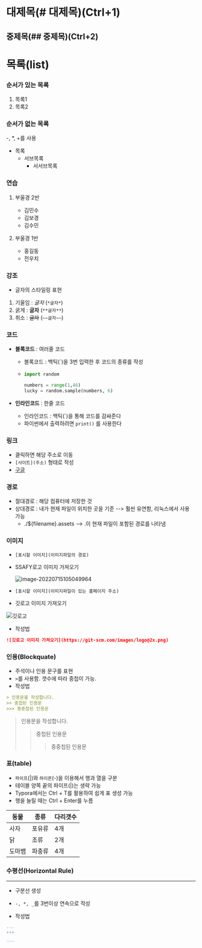 # 대제목(# 대제목)(Ctrl+1)
 
## 중제목(## 중제목)(Ctrl+2)

### 

# 목록(list)

### 순서가 있는 목록

1. 목록1
2. 목록2

### 순서가 없는 목록

-, *, +를 사용

- 목록
  - 서브목록
    - 서서브목록

### 연습

1. 부울경 2반
   * 김민수
   * 김보경
   * 김수민

2. 부울경 1반
   - 홍길동
   - 전우치

### 강조

- 글자의 스타일링 표현

1. 기울임 : *글자* (`*글자*`)
2. 굵게 : **글자** (`**글자**`)
3. 취소 : ~~글자~~ (`~~글자~~`)



### 코드

- **블록코드** : 여러줄 코드

  - 블록코드 : 백틱(`)을 3번 입력한 후 코드의 종류를 작성

  - ```python
    import random
    
    numbers = range(1,46)
    lucky = random.sample(numbers, 6)
    ```

- **인라인코드** : 한줄 코드 

  - 인라인코드 : 백틱(`)을 통해 코드를 감싸준다
  - 파이썬에서 출력하려면 `print()` 를 사용한다



### 링크

- 클릭하면 해당 주소로 이동
- `[사이트](주소)` 형태로 작성
- [구글](https://google.com)



### 경로

- 절대경로 : 해당 컴퓨터에 저장한 것
- 상대경로 : 내가 현재 파일이 위치한 곳을 기준 --> 훨씬 유연함, 리눅스에서 사용 가능
  - ./${filename}.assets  -->  .이 현재 파일이 포함된 경로를 나타냄



### 이미지

- `[표시할 이미지](이미지파일의 경로)`

- SSAFY로고 이미지 가져오기

  ![image-20220715105049964](markdown_practice.assets/image-20220715105049964.png)

- `[표시할 이미지](이미지파일이 있는 홈페이지 주소)`
- 깃로고 이미지 가져오기

![깃로고](https://git-scm.com/images/logo@2x.png)

- 작성법

```markdown
![깃로고 이미지 가져오기](https://git-scm.com/images/logo@2x.png)
```



### 인용(Blockquate)

- 주석이나 인용 문구를 표현
- `>`를 사용함. 갯수에 따라 중첩이 가능.
- 작성법

```markdown
> 인용문을 작성합니다.
>> 중첩된 인용문
>>> 중중첩된 인용문
```

> 인용문을 작성합니다.
>
> > 중첩된 인용문
> >
> > > 중중첩된 인용문



### 표(table)

- `파이프`(|)와 `하이픈`(-)을 이용해서 행과 열을 구분
- 테이블 양쪽 끝의 파이프(|)는 생략 가능
- Typora에서는 Ctrl + T를 활용하여 쉽게 표 생성 가능
- 행을 늘릴 때는 Ctrl + Enter를 누름

| 동물   | 종류   | 다리갯수 |
| ------ | ------ | -------- |
| 사자   | 포유류 | 4개      |
| 닭     | 조류   | 2개      |
| 도마뱀 | 파충류 | 4개      |



### 수평선(Horizontal Rule)

---

- 구분선 생성
- `-, *, _`를 3번이상 연속으로 작성

- 작성법

```markdown
---
***
___
```



